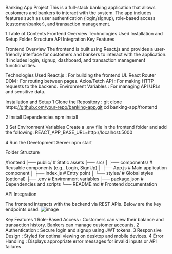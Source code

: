 Banking App Project
This is a full-stack banking application that allows customers and bankers to interact with the system. The app includes features such as user authentication (login/signup), role-based access (customer/banker), and transaction management.

1.Table of Contents
  Frontend
   Overview
   Technologies Used
   Installation and Setup
   Folder Structure
   API Integration
   Key Features

Frontend
 Overview
 The frontend is built using React.js and provides a user-friendly interface for customers and bankers to interact with the application. It includes login, signup, dashboard, and transaction management functionalities.


Technologies Used
 React.js : For building the frontend UI.
 React Router DOM : For routing between pages.
 Axios/Fetch API : For making HTTP requests to the backend.
 Environment Variables : For managing API URLs and sensitive data.


Installation and Setup
 1 Clone the Repository :
    git clone https:[//github.com/your-repo/banking-app.git](https://github.com/jai01019/Bank-sysem-frontend)
    cd banking-app/frontend

2 Install Dependencies
  npm install

3 Set Environment Variables
  Create a .env file in the frontend folder and add the following:
  REACT_APP_BASE_URL=http://localhost:5000

4 Run the Development Server
  npm start

Folder Structure

/frontend
  ├── public/            # Static assets
  ├── src/
  │   ├── components/    # Reusable components (e.g., Login, SignUp)
  │   ├── App.js         # Main application component
  │   ├── index.js       # Entry point
  │   └── styles/        # Global styles (optional)
  ├── .env               # Environment variables
  ├── package.json       # Dependencies and scripts
  └── README.md          # Frontend documentation

API Integration

 The frontend interacts with the backend via REST APIs. Below are the key endpoints used:
    ![image](https://github.com/user-attachments/assets/38e91af8-c482-4b7e-b119-93bea22bed83)

Key Features
 1 Role-Based Access :
    Customers can view their balance and transaction history.
    Bankers can manage customer accounts.
2 Authentication :
    Secure login and signup using JWT tokens.
3 Responsive Design :
    Styled for optimal viewing on desktop and mobile devices.
4 Error Handling :
    Displays appropriate error messages for invalid inputs or API failures

     
 
